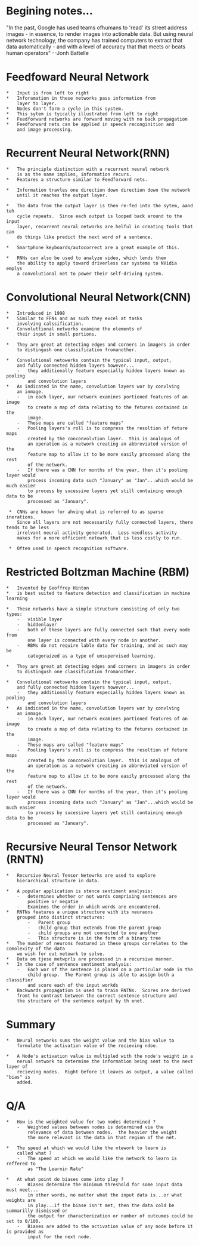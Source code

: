 


Begining notes...
====================================================================
"In the past, Google has used teams ofhumans to 'read' its street
address images - in essence, to render images into actionable data.
But using neural network technology, the company has trained computers
to extract that data automatically - and with a level of accuracy that that
meets or beats human operators"
--Jonh Battelle




Feedfoward Neural Network
=========================================================================
    *   Input is from left to right
    *   Inforamation in these networks pass information from
        layer to layer.
    *   Nodes don't form a cycle in this system.
    *   This sytem is tyically illustrated from left to right
    *   Feedforward networks are forward moving with no back propagation
    *   Feedforward nets can be applied in speech reconginition and 
        and image processing.
        

Recurrent Neural Network(RNN)
==============================================================================
    *   The principle distinction with a recurrent neural network
        is as the name implies, information recurs.
    *   Features a structure similar to Feedforward nets.
    
    *   Information travles one direction down direction down the network
        until it reaches the output layer.
        
    *   The data from the output layer is then re-fed into the sytem, aand teh
        cycle repeats.  Since each output is looped back around to the input
        layer, recurrent neural networks are helful in creating tools that can
        do things like predict the next word of a sentence.
        
    *   Smartphone keyboards/autocorrect are a great example of this.

    *   RNNs can also be used to analyze video, which lends them
        the ability to apply toward driverless car systems to NVidia emplys
        a convolutional net to power their self-driving system.

Convolutional Neural Network(CNN)
=========================================================================
    *   Introduced in 1998
    *   Similar to FFNs and as such they excel at tasks
        involving calssification.
    *   Convoluttional networks examine the elements of 
        their input in small portions.
        
    *   They are great at detecting edges and corners in imagers in order
        to distingush one classification fromanother.
        
    *   Convolutional netowerks contain the typical input, output,
        and fully connected hidden layers however...
        -   they additionally feature especially hidden layers known as pooling
            and convolution layers
    *   As indicated in the name, convolution layers wor by convlving
        an inmage.
        -   in each layer, our network examines portioned features of an image
            to create a map of data relating to the fetures contained in the
            image.
        -   These maps are called "feature maps"
        -   Pooling layers's roll is to compress the resoltion of feture maps
            created by the conconvolution layer.  this is analogus of
            an operation as a network creating an abbreviated version of the 
            feature map to allow it to be more easily processed along the rest
            of the network.
        -   If there was a CNN for months of the year, then it's pooling layer would 
            process incoming data such "January" as "Jan"...which would be much easier
            to process by sucessive layers yet still containing enough data to be
            processed as "January".
            
     *  CNNs are known for ahving what is referred to as sparse inerations.
        Since all layers are not necessarily fully connected layers, there tends to be less
        irrelvant neural activity generated.  Less needless activity 
        makes for a more efficient netowrk that is less costly to run.
        
     *  Often used in speech recognition software.


Restricted Boltzman Machine (RBM)
===============================================================================
    *   Invented by Geoffrey Hinton
    *   is best suited to feature detection and classification in machine learning
        
    *   These networks have a simple structure consisting of only two types:
        -   visible layer
        -   hiddenlayer
        -   both of these layers are fully connected such that every node from
            one layer is connected with every node in another.
        -   RBMs do not require lable data for training, and as such may be
            categoraized as a type of unsupervised learning.
        
    *   They are great at detecting edges and corners in imagers in order
        to distingush one classification fromanother.
        
    *   Convolutional netowerks contain the typical input, output,
        and fully connected hidden layers however...
        -   they additionally feature especially hidden layers known as pooling
            and convolution layers
    *   As indicated in the name, convolution layers wor by convlving
        an inmage.
        -   in each layer, our network examines portioned features of an image
            to create a map of data relating to the fetures contained in the
            image.
        -   These maps are called "feature maps"
        -   Pooling layers's roll is to compress the resoltion of feture maps
            created by the conconvolution layer.  this is analogus of
            an operation as a network creating an abbreviated version of the 
            feature map to allow it to be more easily processed along the rest
            of the network.
        -   If there was a CNN for months of the year, then it's pooling layer would 
            process incoming data such "January" as "Jan"...which would be much easier
            to process by sucessive layers yet still containing enough data to be
            processed as "January".
            


Recursive Neural Tensor Network (RNTN)
====================================================================

    *   Recursive Neural Tensor Netowrks are used to explore
        hierarchical structure in data.
        
    *   A popular application is stence sentiment analysis:
        -   determines whether or not words comprising sentences are 
            positive or negatie
        -   Examines the order in which words are encountered.
    *   RNTNs features a unique structure with its neuraons
        grouped into distinct structures:
            -   Parent group
            -   child group that extends from the parent group
            -   child groups are not connected to one another
            -   This structure is in the form of a binary tree
    *   The number of neurons featured in these groups correlates to the comolexity of the data
        we wish for out netowrk to solve.
    *   Data om tjese metwprls are processed in a recursive manner.
    *   In the case of sentence sentiment analysis:
        -   Each wor of the sentence is placed on a particular node in the 
            child group.  The Parent group is able to assign both a classifier
            and score each of the input workds
    *   Backwards propagation is used to train RNTNs.  Scores are derived
        fromt he contrast between the correct sentence structure and
        the structure of the sentence output by th enet.

   
    

Summary
===========================================================================
    *   Neural networks sums the weight value and the bias value to 
        formulate the activation value of the recieving ndoe.
           
    *   A Node's activation value is multipled with the node's weight in a
        nerual network to determine the information being sent to the next layer of
        recieving nodes.  Right before it leaves as output, a value called "bias" is
        added. 
        
        
        
        
Q/A
================================================================================
    *   How is the weighted value for two nodes determined ?
        -   Weighted values between nodes is determined via the 
            relevance of data between nodes.  the heavier the weight
            the more relevant is the data in that region of the net.
            
    *   The speed at which we would like the ntework to learn is 
        called what ?
        -   The speed at which we would like the network to learn is reffered to
            as "The Learnin Rate"
        
    *   At what point do biases come into play ?
        -   Biases determine the minimum threshold for some input data must meet...
            in other words, no matter what the input data is...or what weights are 
            in play...if the biase isn't met, then the data cold be summarilly dismissed or 
            the output for characterization or number of outcumes could be set to 0/100.
        -   Biases are added to the activation value of any node before it is provided as
            input for the next node.

